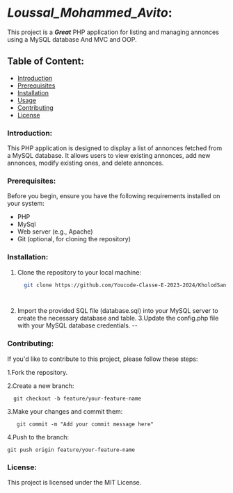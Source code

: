 # ***Loussal_Mohammed_Avito***:

 This project is a ***Great*** PHP application for listing and managing annonces using a MySQL database And MVC and OOP.

## Table of Content:

- [Introduction](#introduction)
- [Prerequisites](#prerequisites)
- [Installation](#installation)
- [Usage](#usage)
- [Contributing](#contributing)
- [License](#license)

### Introduction:

  This PHP application is designed to display a list of annonces fetched from a MySQL database. It allows users to view existing annonces, add new annonces, modify existing ones, and delete annonces.

### Prerequisites:

Before you begin, ensure you have the following requirements installed on your system:
  - PHP
  - MySql
  - Web server (e.g., Apache)
  - Git (optional, for cloning the repository)

### Installation:

 1. Clone the repository to your local machine:

     ```bash
       git clone https://github.com/Youcode-Classe-E-2023-2024/KholodSanak_Avito.git
    
  
 3. Import the provided SQL file (database.sql) into your MySQL server to create the necessary database and table. 3.Update the config.php file with your MySQL database 
  credentials.
--
### Contributing:
  If you'd like to contribute to this project, please follow these steps:

  1.Fork the repository.
  

  2.Create a new branch:

      git checkout -b feature/your-feature-name
  3.Make your changes and commit them:

       git commit -m "Add your commit message here"
  4.Push to the branch:

    git push origin feature/your-feature-name

### License:

This project is licensed under the MIT License.
 

